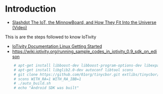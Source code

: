 Introduction
==

- [Slashdot The IoT, the MinnowBoard, and How They Fit Into the Universe (Video)](https://hardware.slashdot.org/story/15/08/24/1856256/the-iot-the-minnowboard-and-how-they-fit-into-the-universe-video)

This is are the steps followed to know IoTivity

- [IoTivity Documentation Linux Getting Started](https://www.iotivity.org/documentation/linux/getting-started)
- https://wiki.iotivity.org/running_sample_codes_in_iotivity_0.9_sdk_on_edison

```sh
    # apt-get install libboost-dev libboost-program-options-dev libexpat1-dev libboost-thread-dev uuid-dev libssl-dev
    # apt-get install libglib2.0-dev autoconf libtool scons
    # git clone https://github.com/01org/tinycbor.git extlibs/tinycbor/tinycbor
    # scons WITH_RA=1 WITH_RA_IBB=1
    # ./auto_build.sh
    # echo "Android SDK was built"
 ```